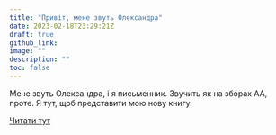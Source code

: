 ```yaml
---
title: "Привіт, мене звуть Олександра"
date: 2023-02-18T23:29:21Z
draft: true
github_link:
image: ""
description: ""
toc: false
---
```


Мене звуть Олександра, і я письменник. Звучить як на зборах АА, проте. Я тут, щоб представити мою нову книгу.

[Читати тут](https://bipoliarnayazvezda.github.io/insomnia/)
